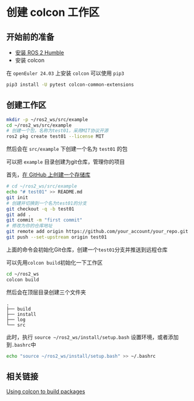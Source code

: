 # 创建 colcon 工作区

## 开始前的准备

 - [安装 ROS 2 Humble](../installation/install-ros-humble.md)
 - 安装 colcon

在 `openEuler 24.03` 上安装 `colcon` 可以使用 `pip3`

```bash
pip3 install -U pytest colcon-common-extensions
```

## 创建工作区

```bash
mkdir -p ~/ros2_ws/src/example
cd ~/ros2_ws/src/example
# 创建一个包，名称为test01，采用MIT协议开源
ros2 pkg create test01 --license MIT
```

然后会在 `src/example` 下创建一个名为 `test01` 的包

可以把 `example` 目录创建为git仓库，管理你的项目

首先，[在 GitHub 上创建一个存储库](https://docs.github.com/zh/repositories/creating-and-managing-repositories/creating-a-new-repository)

```bash
# cd ~/ros2_ws/src/example
echo "# test01" >> README.md
git init
# 创建并切换到一个名为test01的分支
git checkout -q -b test01
git add .
git commit -m "first commit"
# 修改为你的仓库地址
git remote add origin https://github.com/your_account/your_repo.git
git push --set-upstream origin test01
```

上面的命令会初始化Git仓库，创建一个`test01`分支并推送到远程仓库

可以先用`colcon build`初始化一下工作区

```bash
cd ~/ros2_ws
colcon build
```

然后会在顶层目录创建三个文件夹

```text
.
├── build
├── install
├── log
└── src
```

此时，执行 `source ~/ros2_ws/install/setup.bash` 设置环境，或者添加到`.bashrc`中

```bash
echo "source ~/ros2_ws/install/setup.bash" >> ~/.bashrc
```

## 相关链接

[Using colcon to build packages](https://docs.ros.org/en/humble/Tutorials/Beginner-Client-Libraries/Colcon-Tutorial.html)
